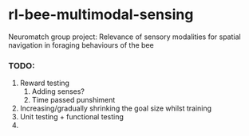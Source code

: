 # rl-bee-multimodal-sensing
Neuromatch group project: Relevance of sensory modalities for spatial navigation in foraging behaviours of the bee


### TODO:

1. Reward testing 
   1. Adding senses?
   2. Time passed punshiment
2. Increasing/gradually shrinking the goal size whilst training
3. Unit testing + functional testing
4. 